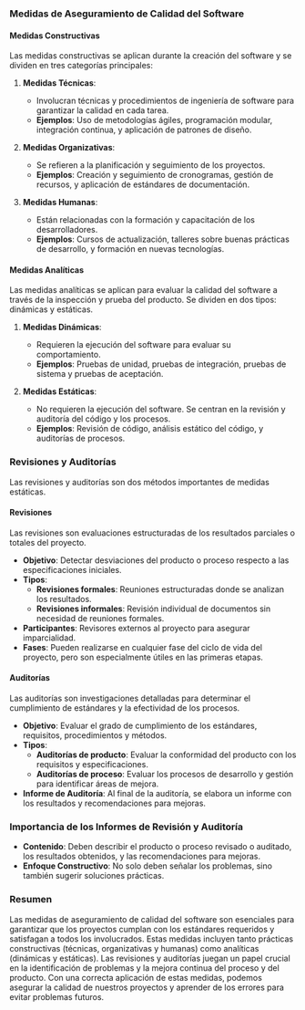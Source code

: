 ### Medidas de Aseguramiento de Calidad del Software

#### Medidas Constructivas

Las medidas constructivas se aplican durante la creación del software y se dividen en tres categorías principales:

1. **Medidas Técnicas**:
   - Involucran técnicas y procedimientos de ingeniería de software para garantizar la calidad en cada tarea.
   - **Ejemplos**: Uso de metodologías ágiles, programación modular, integración continua, y aplicación de patrones de diseño.

2. **Medidas Organizativas**:
   - Se refieren a la planificación y seguimiento de los proyectos.
   - **Ejemplos**: Creación y seguimiento de cronogramas, gestión de recursos, y aplicación de estándares de documentación.

3. **Medidas Humanas**:
   - Están relacionadas con la formación y capacitación de los desarrolladores.
   - **Ejemplos**: Cursos de actualización, talleres sobre buenas prácticas de desarrollo, y formación en nuevas tecnologías.

#### Medidas Analíticas

Las medidas analíticas se aplican para evaluar la calidad del software a través de la inspección y prueba del producto. Se dividen en dos tipos: dinámicas y estáticas.

1. **Medidas Dinámicas**:
   - Requieren la ejecución del software para evaluar su comportamiento.
   - **Ejemplos**: Pruebas de unidad, pruebas de integración, pruebas de sistema y pruebas de aceptación.

2. **Medidas Estáticas**:
   - No requieren la ejecución del software. Se centran en la revisión y auditoría del código y los procesos.
   - **Ejemplos**: Revisión de código, análisis estático del código, y auditorías de procesos.

### Revisiones y Auditorías

Las revisiones y auditorías son dos métodos importantes de medidas estáticas.

#### Revisiones

Las revisiones son evaluaciones estructuradas de los resultados parciales o totales del proyecto.

- **Objetivo**: Detectar desviaciones del producto o proceso respecto a las especificaciones iniciales.
- **Tipos**:
  - **Revisiones formales**: Reuniones estructuradas donde se analizan los resultados.
  - **Revisiones informales**: Revisión individual de documentos sin necesidad de reuniones formales.
- **Participantes**: Revisores externos al proyecto para asegurar imparcialidad.
- **Fases**: Pueden realizarse en cualquier fase del ciclo de vida del proyecto, pero son especialmente útiles en las primeras etapas.

#### Auditorías

Las auditorías son investigaciones detalladas para determinar el cumplimiento de estándares y la efectividad de los procesos.

- **Objetivo**: Evaluar el grado de cumplimiento de los estándares, requisitos, procedimientos y métodos.
- **Tipos**:
  - **Auditorías de producto**: Evaluar la conformidad del producto con los requisitos y especificaciones.
  - **Auditorías de proceso**: Evaluar los procesos de desarrollo y gestión para identificar áreas de mejora.
- **Informe de Auditoría**: Al final de la auditoría, se elabora un informe con los resultados y recomendaciones para mejoras.

### Importancia de los Informes de Revisión y Auditoría

- **Contenido**: Deben describir el producto o proceso revisado o auditado, los resultados obtenidos, y las recomendaciones para mejoras.
- **Enfoque Constructivo**: No solo deben señalar los problemas, sino también sugerir soluciones prácticas.

### Resumen

Las medidas de aseguramiento de calidad del software son esenciales para garantizar que los proyectos cumplan con los estándares requeridos y satisfagan a todos los involucrados. Estas medidas incluyen tanto prácticas constructivas (técnicas, organizativas y humanas) como analíticas (dinámicas y estáticas). Las revisiones y auditorías juegan un papel crucial en la identificación de problemas y la mejora continua del proceso y del producto. Con una correcta aplicación de estas medidas, podemos asegurar la calidad de nuestros proyectos y aprender de los errores para evitar problemas futuros.